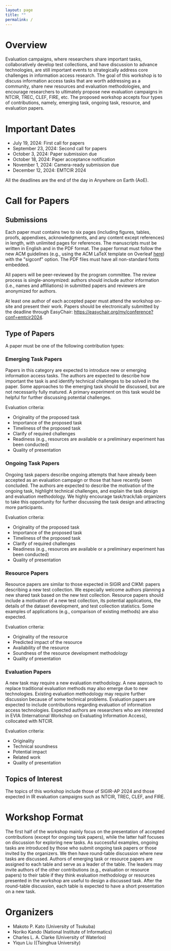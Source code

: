 ```yaml
---
layout: page
title: ""
permalink: /
---
```


# Overview
Evaluation campaigns, where researchers share important tasks, collaboratively develop test collections, and have discussion to advance technologies, are still important events to strategically address core challenges in information access research. 
  The goal of this workshop is to discuss information access tasks that are worth addressing as a community, share new resources and evaluation methodologies,
  and encourage researchers to ultimately propose new evaluation campaigns in NTCIR, TREC, CLEF, FIRE, etc.
  The proposed workshop accepts four types of contributions, namely, 
  emerging task, ongoing task, resource, and evaluation papers.


# Important Dates
- July 19, 2024: First call for papers
- September 23, 2024: Second call for papers
- October 3, 2024: Paper submission due
- October 18, 2024: Paper acceptance notification
- November 1, 2024: Camera-ready submission due
- December 12, 2024: EMTCIR 2024

All the deadlines are the end of the day in Anywhere on Earth (AoE).

# Call for Papers

## Submissions

Each paper must contains two to six pages (including figures, tables, proofs, appendixes, acknowledgments, and any content except references) in length, with unlimited pages for references. 
The manuscripts must be written in English and in the PDF format.
The paper format must follow the new ACM guidelines (e.g., using the ACM LaTeX template on Overleaf [here](https://www.overleaf.com/latex/templates/acm-conference-proceedings-primary-article-template/wbvnghjbzwpc)) with the "sigconf" option.
The PDF files must have all non-standard fonts embedded. 

All papers will be peer-reviewed by the program committee.
The review process is single-anonymized: authors should include author information (i.e., names and affiliations) in submitted papers
and reviewers are anonymized for authors.

At least one author of each accepted paper must attend the workshop on-site and present their work. 
Papers should be electronically submitted by the deadline through EasyChair: https://easychair.org/my/conference?conf=emtcir2024.

## Type of Papers

A paper must be one of the following contribution types:

### Emerging Task Papers
Papers in this category are expected to introduce new or emerging information access tasks. The authors are expected to describe how important the task is and identify technical challenges to be solved in the paper. Some approaches to the emerging task should be discussed, but are not necessarily fully matured. A primary experiment on this task would be helpful for further discussing potential challenges.

Evaluation criteria:
- Originality of the proposed task
- Importance of the proposed task
- Timeliness of the proposed task
- Clarify of required challenges
- Readiness (e.g., resources are available or a preliminary experiment has been conducted)
- Quality of presentation

### Ongoing Task Papers
Ongoing task papers describe ongoing attempts that have already been accepted as an evaluation campaign or those that have recently been concluded. The authors are expected to describe the motivation of the ongoing task, highlight technical challenges, and explain the task design and evaluation methodology. We highly encourage task/track/lab organizers to take this opportunity for further discussing the task design and attracting more participants. 

Evaluation criteria:
- Originality of the proposed task
- Importance of the proposed task
- Timeliness of the proposed task
- Clarify of required challenges
- Readiness (e.g., resources are available or a preliminary experiment has been conducted)
- Quality of presentation

### Resource Papers
Resource papers are similar to those expected in SIGIR and CIKM: papers describing a new test collection. We especially welcome authors planning a new shared task based on the new test collection. Resource papers should include a motivation of a new test collection, its potential applications, the details of the dataset development, and test collection statistics. Some examples of applications (e.g., comparison of existing methods) are also expected. 

Evaluation criteria:
- Originality of the resource
- Predicted impact of the resource
- Availability of the resource
- Soundness of the resource development methodology
- Quality of presentation

### Evaluation Papers
A new task may require a new evaluation methodology. A new approach to replace traditional evaluation methods may also emerge due to new technologies. Existing evaluation methodology may require further discussion because of some technical problems. Evaluation papers are expected to include contributions regarding evaluation of information access technologies. Expected authors are researchers who are interested in EVIA (International Workshop on Evaluating Information Access), collocated with NTCIR.

Evaluation criteria:
- Originality
- Technical soundness
- Potential impact
- Related work
- Quality of presentation


## Topics of Interest
The topics of this workshop include those of SIGIR-AP 2024 and those expected in IR evaluation campaigns such as NTCIR, TREC, CLEF, and FIRE.

# Workshop Format

The first half of the workshop mainly focus on the presentation of accepted contributions (except for ongoing task papers),
while the latter half focuses on discussion for exploring new tasks.
As successful examples, ongoing tasks are introduced by those who submit ongoing task papers or those invited by the organizers. 
We then have round-table discussion where new tasks are discussed.
Authors of emerging task or resource papers are assigned to each table and serve as a leader of the table. 
The leaders may invite authors of the other contributions (e.g., evaluation or resource papers) to their table if they think evaluation methodology or resources presented in the workshop are useful to design a discussed task. 
After the round-table discussion, each table is expected to have a short presentation on a new task. 

# Organizers
- Makoto P. Kato (University of Tsukuba)
- Noriko Kando (National Institute of Informatics)
- Charles L. A. Clarke (University of Waterloo)
- Yiqun Liu ({Tsinghua University)

